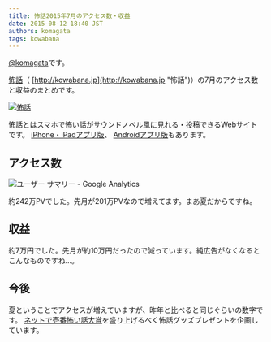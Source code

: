 ```yaml
---
title: 怖話2015年7月のアクセス数・収益
date: 2015-08-12 18:40 JST
authors: komagata
tags: kowabana
---
```

 [@komagata](http://twitter.com/komagata)です。

 [怖話](http://kowabana.jp "怖話")（ [http://kowabana.jp](http://kowabana.jp "怖話")）の7月のアクセス数と収益のまとめです。  

[![怖話](http://i.gyazo.com/19e880127697f2aa72533b8e32ed6a2a.png)](http://kowabana.jp)

怖話とはスマホで怖い話がサウンドノベル風に見れる・投稿できるWebサイトです。 [iPhone・iPadアプリ版](https://itunes.apple.com/jp/app/bu-hua-zui-buno1wan5000huano/id564486792?l=ja&mt=8 "怖話iPhone・iPadアプリ版")、 [Androidアプリ版](https://play.google.com/store/apps/details?id=jp.fjord.kowabana "怖話Androidアプリ版")もあります。  

## アクセス数

![ユーザー サマリー - Google Analytics](https://i.gyazo.com/0c7c3e113a16b0f186af737ca9686b91.png)

約242万PVでした。先月が201万PVなので増えてます。まあ夏だからですね。  

## 収益
約7万円でした。先月が約10万円だったので減っています。純広告がなくなるとこんなものですね…。  

## 今後
夏ということでアクセスが増えていますが、昨年と比べると同じぐらいの数字です。 [ネットで壱番怖い話大賞](http://kowabana.jp/grand_prize_2015 "ネットで壱番怖い話大賞")を盛り上げるべく怖話グッズプレゼントを企画しています。
